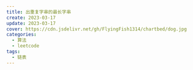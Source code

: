 ```yaml
---
title: 出重复字串的最长字串
create: 2023-03-17
update: 2023-03-17
cover: https://cdn.jsdelivr.net/gh/FlyingFish1314/chartbed/dog.jpg
categories:
  - 算法
  - leetcode
tags:
  - 链表
---
```

